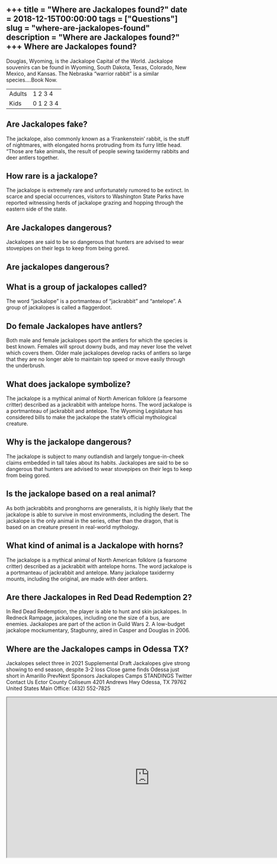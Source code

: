 +++
title = "Where are Jackalopes found?"
date = 2018-12-15T00:00:00
tags = ["Questions"]
slug = "where-are-jackalopes-found"
description = "Where are Jackalopes found?"
+++
Where are Jackalopes found?
---------------------------

Douglas, Wyoming, is the Jackalope Capital of the World. Jackalope souvenirs can be found in Wyoming, South Dakota, Texas, Colorado, New Mexico, and Kansas. The Nebraska “warrior rabbit” is a similar species….Book Now.

<table><tr><td>Adults</td><td>1 2 3 4</td></tr><tr><td>Kids</td><td>0 1 2 3 4</td></tr></table>

Are Jackalopes fake?
--------------------

The jackalope, also commonly known as a ‘Frankenstein’ rabbit, is the stuff of nightmares, with elongated horns protruding from its furry little head. “Those are fake animals, the result of people sewing taxidermy rabbits and deer antlers together.

How rare is a jackalope?
------------------------

The jackalope is extremely rare and unfortunately rumored to be extinct. In scarce and special occurrences, visitors to Washington State Parks have reported witnessing herds of jackalope grazing and hopping through the eastern side of the state.

Are Jackalopes dangerous?
-------------------------

Jackalopes are said to be so dangerous that hunters are advised to wear stovepipes on their legs to keep from being gored.

Are jackalopes dangerous?
-------------------------

What is a group of jackalopes called?
-------------------------------------

The word “jackalope” is a portmanteau of “jackrabbit” and “antelope”. A group of jackalopes is called a flaggerdoot.

Do female Jackalopes have antlers?
----------------------------------

Both male and female jackalopes sport the antlers for which the species is best known. Females will sprout downy buds, and may never lose the velvet which covers them. Older male jackalopes develop racks of antlers so large that they are no longer able to maintain top speed or move easily through the underbrush.

What does jackalope symbolize?
------------------------------

The jackalope is a mythical animal of North American folklore (a fearsome critter) described as a jackrabbit with antelope horns. The word jackalope is a portmanteau of jackrabbit and antelope. The Wyoming Legislature has considered bills to make the jackalope the state’s official mythological creature.

Why is the jackalope dangerous?
-------------------------------

The jackalope is subject to many outlandish and largely tongue-in-cheek claims embedded in tall tales about its habits. Jackalopes are said to be so dangerous that hunters are advised to wear stovepipes on their legs to keep from being gored.

Is the jackalope based on a real animal?
----------------------------------------

As both jackrabbits and pronghorns are generalists, it is highly likely that the jackalope is able to survive in most environments, including the desert. The jackalope is the only animal in the series, other than the dragon, that is based on an creature present in real-world mythology.

What kind of animal is a Jackalope with horns?
----------------------------------------------

The jackalope is a mythical animal of North American folklore (a fearsome critter) described as a jackrabbit with antelope horns. The word jackalope is a portmanteau of jackrabbit and antelope. Many jackalope taxidermy mounts, including the original, are made with deer antlers.

Are there Jackalopes in Red Dead Redemption 2?
----------------------------------------------

In Red Dead Redemption, the player is able to hunt and skin jackalopes. In Redneck Rampage, jackalopes, including one the size of a bus, are enemies. Jackalopes are part of the action in Guild Wars 2. A low-budget jackalope mockumentary, Stagbunny, aired in Casper and Douglas in 2006.

Where are the Jackalopes camps in Odessa TX?
--------------------------------------------

Jackalopes select three in 2021 Supplemental Draft Jackalopes give strong showing to end season, despite 3-2 loss Close game finds Odessa just short in Amarillo PrevNext Sponsors Jackalopes Camps STANDINGS Twitter Contact Us Ector County Coliseum 4201 Andrews Hwy Odessa, TX 79762 United States Main Office: (432) 552-7825

<iframe allow="accelerometer; autoplay; clipboard-write; encrypted-media; gyroscope; picture-in-picture" allowfullscreen="" class="__youtube_prefs__  epyt-is-override  no-lazyload" data-no-lazy="1" data-origheight="433" data-origwidth="770" data-skipgform_ajax_framebjll="" height="433" id="_ytid_96920" loading="lazy" src="https://www.youtube.com/embed/AwpOYqxr_jg?enablejsapi=1&autoplay=0&cc_load_policy=0&cc_lang_pref=&iv_load_policy=1&loop=0&modestbranding=0&rel=1&fs=1&playsinline=0&autohide=2&theme=dark&color=red&controls=1&" title="YouTube player" width="770"></iframe>